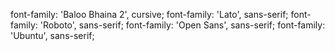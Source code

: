 font-family: 'Baloo Bhaina 2', cursive;
font-family: 'Lato', sans-serif;
font-family: 'Roboto', sans-serif;
font-family: 'Open Sans', sans-serif;
font-family: 'Ubuntu', sans-serif;